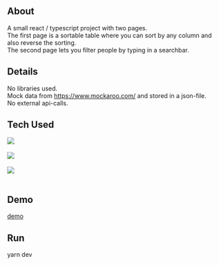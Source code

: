 ## About

A small react / typescript project with two pages.</br>
The first page is a sortable table where you can sort by any column and also reverse the sorting.</br>
The second page lets you filter people by typing in a searchbar.

## Details

No libraries used.</br>
Mock data from https://www.mockaroo.com/ and stored in a json-file.</br>
No external api-calls.

## Tech Used

<img align="left" src="https://img.shields.io/badge/-React-white?style=for-the-badge&logo=React&logoColor=#61DAFB"/><br/><br/>
<img align="left" src="https://img.shields.io/badge/-TypeScript-white?style=for-the-badge&logo=TypeScript&logoColor=#61DAFB"/><br/><br/>
<img align="left" src="https://img.shields.io/badge/-Styled%20Components-white?style=for-the-badge&logo=styled-components&logoColor=DB7093" /><br/><br/>

## Demo

[demo](https://eclectic-sunflower-49974d.netlify.app/)

## Run

yarn dev
